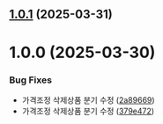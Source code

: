 ## [1.0.1](https://github.com/daechan-jo/auto-store-services-price/compare/v1.0.0...v1.0.1) (2025-03-31)

# 1.0.0 (2025-03-30)


### Bug Fixes

* 가격조정 삭제상품 분기 수정 ([2a89669](https://github.com/daechan-jo/auto-store-services-price/commit/2a89669389b3881288b9e5df1c476b9a4c120aa8))
* 가격조정 삭제상품 분기 수정 ([379e472](https://github.com/daechan-jo/auto-store-services-price/commit/379e472df06da4a2ec35a9bbba51a4989e31ee10))
